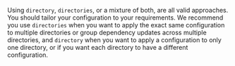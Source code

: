 Using `directory`, `directories`, or a mixture of both, are all valid approaches. You should tailor your configuration to your requirements. We recommend you use `directories` when you want to apply the exact same configuration to multiple directories or group dependency updates across multiple directories, and `directory` when you want to apply a configuration to only one directory, or if you want each directory to have a different configuration.
